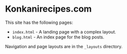 Konkanirecipes.com
==================
 
This site has the following pages:

  * `index.html` - A landing page with a complex layout.
  * `blog.html` - An index page for the blog posts.


Navigation and page layouts are in the `_layouts` directory.

